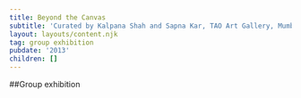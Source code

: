 ```yaml
---
title: Beyond the Canvas
subtitle: 'Curated by Kalpana Shah and Sapna Kar, TAO Art Gallery, Mumbai,'
layout: layouts/content.njk
tag: group exhibition
pubdate: '2013'
children: []
---
```


##Group exhibition
